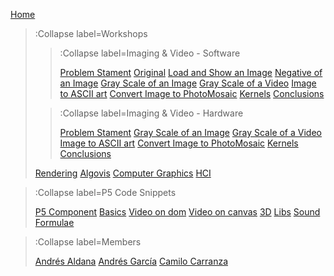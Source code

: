 [Home](/)

> :Collapse label=Workshops
> 
> > :Collapse label=Imaging & Video - Software
> >
> > [Problem Stament](/docs/workshops/problems_first_workshop)
> > [Original](/docs/workshops/imaging)
> > [Load and Show an Image](/docs/workshops/load_image)
> > [Negative of an Image](/docs/workshops/negative_image)
> > [Gray Scale of an Image](/docs/workshops/gray_scale_image)
> > [Gray Scale of a Video](/docs/workshops/gray_scale_video)
> > [Image to ASCII art](/docs/workshops/ascii_art_image)
> > [Convert Image to PhotoMosaic](/docs/workshops/image_photomosaic)
> > [Kernels](/docs/workshops/kernels)
> > [Conclusions](/docs/workshops/conclusions_w1)
>
> > :Collapse label=Imaging & Video - Hardware
> >
> > [Problem Stament](/docs/workshops/problems_hardware_workshop)
> > [Gray Scale of an Image](/docs/workshops/gray_scale_image_hardware)
> > [Gray Scale of a Video](/docs/workshops/gray_scale_video_hardware)
> > [Image to ASCII art](/docs/workshops/ascii_art_image)
> > [Convert Image to PhotoMosaic](/docs/workshops/image_photomosaic_hardware)
> > [Kernels](/docs/workshops/kernels_hardware)
> > [Conclusions](/docs/workshops/conclusions_hardware)
> 
> [Rendering](/docs/workshops/rendering)
> [Algovis](/docs/workshops/algovis)
> [Computer Graphics](/docs/workshops/cg)
> [HCI](/docs/workshops/hci)

> :Collapse label=P5 Code Snippets
> 
> [P5 Component](/docs/snippets/component)
> [Basics](/docs/snippets/basic)
> [Video on dom](/docs/snippets/video-dom)
> [Video on canvas](/docs/snippets/video-canvas)
> [3D](/docs/snippets/3d)
> [Libs](/docs/snippets/lib)
> [Sound](/docs/snippets/sound)
> [Formulae](/docs/snippets/formulae)

> :Collapse label=Members
> 
> [Andrés Aldana](/docs/members/andres-aldana)
> [Andrés García](/docs/members/andres-garcia)
> [Camilo Carranza](/docs/members/camilo-carranza)
